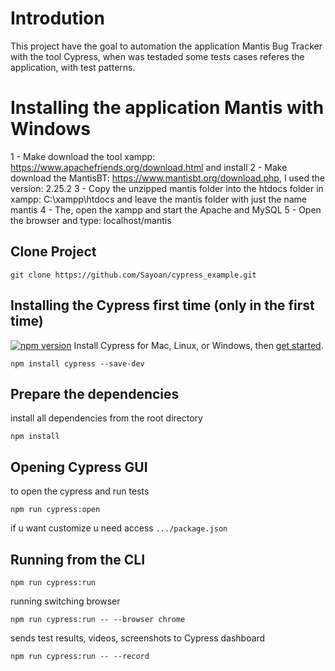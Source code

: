 # Introdution
This project have the goal to automation the application Mantis Bug Tracker with the tool Cypress, when was testaded some tests cases referes the application, with test patterns.

# Installing the application Mantis with Windows

1 - Make download the tool xampp: https://www.apachefriends.org/download.html and install
2 - Make download the MantisBT: https://www.mantisbt.org/download.php, I used the version: 2.25.2
3 - Copy the unzipped mantis folder into the htdocs folder in xampp: C:\xampp\htdocs and leave the mantis folder with just the name mantis
4 - The, open the xampp and start the Apache and MySQL
5 - Open the browser and type: localhost/mantis

## Clone Project
`git clone https://github.com/Sayoan/cypress_example.git`
## Installing the Cypress first time (only in the first time)
[![npm version](https://camo.githubusercontent.com/eeac3804665f2c05dfaf1d18dff2722db530cde0/68747470733a2f2f62616467652e667572792e696f2f6a732f637970726573732e737667)](https://badge.fury.io/js/cypress)
Install Cypress for Mac, Linux, or Windows, then  [get started](https://docs.cypress.io/guides/getting-started/installing-cypress.html).

`npm install cypress --save-dev`

## Prepare the dependencies
install all dependencies from the root directory

`npm install`

## Opening Cypress GUI
to open the cypress and run tests

`npm run cypress:open` 

if u want customize u need access `.../package.json`

## Running from the CLI
`npm run cypress:run`

running switching browser

`npm run cypress:run -- --browser chrome`

sends test results, videos, screenshots to Cypress dashboard

`npm run cypress:run -- --record`
